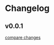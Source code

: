 # Changelog


## v0.0.1

[compare changes](https://github.com/holyfata/unlazy/compare/v0.0.3...v0.0.1)

